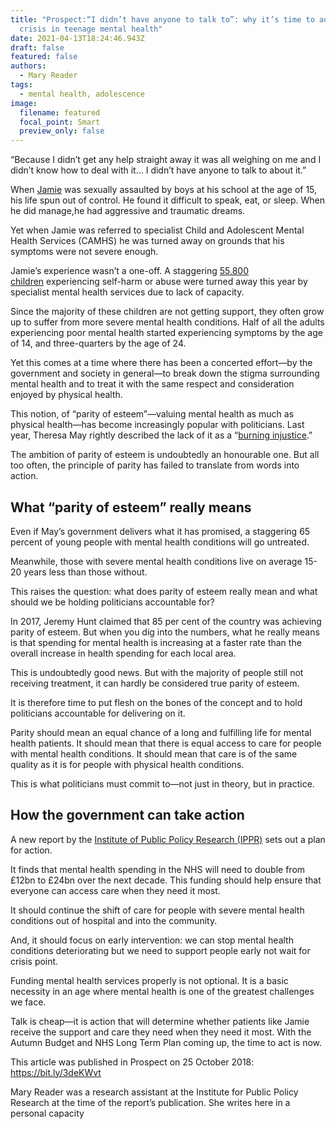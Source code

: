 ```yaml
---
title: "Prospect:“I didn’t have anyone to talk to”: why it’s time to address the hidden
  crisis in teenage mental health"
date: 2021-04-13T18:24:46.943Z
draft: false
featured: false
authors:
  - Mary Reader
tags:
  - mental health, adolescence
image:
  filename: featured
  focal_point: Smart
  preview_only: false
---
```

“Because I didn’t get any help straight away it was all weighing on me and I didn’t know how to deal with it… I didn’t have anyone to talk to about it.”

When [Jamie](https://www.nspcc.org.uk/what-we-do/childrens-stories-about-abuse/jamies-story/) was sexually assaulted by boys at his school at the age of 15, his life spun out of control. He found it difficult to speak, eat, or sleep. When he did manage,he had aggressive and traumatic dreams.

Yet when Jamie was referred to specialist Child and Adolescent Mental Health Services (CAMHS) he was turned away on grounds that his symptoms were not severe enough.

Jamie’s experience wasn’t a one-off. A staggering [55,800 children](https://epi.org.uk/publications-and-research/access-to-camhs-2018/) experiencing self-harm or abuse were turned away this year by specialist mental health services due to lack of capacity.

Since the majority of these children are not getting support, they often grow up to suffer from more severe mental health conditions. Half of all the adults experiencing poor mental health started experiencing symptoms by the age of 14, and three-quarters by the age of 24.

Yet this comes at a time where there has been a concerted effort—by the government and society in general—to break down the stigma surrounding mental health and to treat it with the same respect and consideration enjoyed by physical health.

This notion, of “parity of esteem”—valuing mental health as much as physical health—has become increasingly popular with politicians. Last year, Theresa May rightly described the lack of it as a “[burning injustice](https://www.gov.uk/government/speeches/the-shared-society-prime-ministers-speech-at-the-charity-commission-annual-meeting).”

The ambition of parity of esteem is undoubtedly an honourable one. But all too often, the principle of parity has failed to translate from words into action.

## What “parity of esteem” really means

Even if May’s government delivers what it has promised, a staggering 65 percent of young people with mental health conditions will go untreated.

Meanwhile, those with severe mental health conditions live on average 15-20 years less than those without.

This raises the question: what does parity of esteem really mean and what should we be holding politicians accountable for?

In 2017, Jeremy Hunt claimed that 85 per cent of the country was achieving parity of esteem. But when you dig into the numbers, what he really means is that spending for mental health is increasing at a faster rate than the overall increase in health spending for each local area.

This is undoubtedly good news. But with the majority of people still not receiving treatment, it can hardly be considered true parity of esteem.

It is therefore time to put flesh on the bones of the concept and to hold politicians accountable for delivering on it.

Parity should mean an equal chance of a long and fulfilling life for mental health patients. It should mean that there is equal access to care for people with mental health conditions. It should mean that care is of the same quality as it is for people with physical health conditions.

This is what politicians must commit to—not just in theory, but in practice.

## How the government can take action

A new report by the [Institute of Public Policy Research (IPPR)](https://www.ippr.org/research/publications/fair-funding-for-mental-health) sets out a plan for action.

It finds that mental health spending in the NHS will need to double from £12bn to £24bn over the next decade. This funding should help ensure that everyone can access care when they need it most.

It should continue the shift of care for people with severe mental health conditions out of hospital and into the community.

And, it should focus on early intervention: we can stop mental health conditions deteriorating but we need to support people early not wait for crisis point.

Funding mental health services properly is not optional. It is a basic necessity in an age where mental health is one of the greatest challenges we face.

Talk is cheap—it is action that will determine whether patients like Jamie receive the support and care they need when they need it most. With the Autumn Budget and NHS Long Term Plan coming up, the time to act is now.

This article was published in Prospect on 25 October 2018: https://bit.ly/3deKWvt

Mary Reader was a research assistant at the Institute for Public Policy Research at the time of the report’s publication. She writes here in a personal capacity
